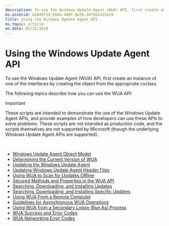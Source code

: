 ```yaml
---
description: To use the Windows Update Agent (WUA) API, first create an instance of one of the interfaces by creating the object from the appropriate coclass.
ms.assetid: b304971d-584a-4d0f-be5b-26f0ab315ec9
title: Using the Windows Update Agent API
ms.topic: article
ms.date: 05/31/2018
---
```


# Using the Windows Update Agent API

To use the Windows Update Agent (WUA) API, first create an instance of one of the interfaces by creating the object from the appropriate coclass.

The following topics describe how you can use the WUA API:

> [!IMPORTANT]
>
> These scripts are intended to demonstrate the use of the Windows Update Agent APIs, and provide examples of how developers can use these APIs to solve problems. These scripts are not intended as production code, and the scripts themselves are not supported by Microsoft (though the underlying Windows Update Agent APIs are supported).

 

-   [Windows Update Agent Object Model](windows-update-agent-object-model.md)
-   [Determining the Current Version of WUA](determining-the-current-version-of-wua.md)
-   [Updating the Windows Update Agent](updating-the-windows-update-agent.md)
-   [Updating Windows Update Agent Header Files](updating-windows-update-agent-header-files.md)
-   [Using WUA to Scan for Updates Offline](using-wua-to-scan-for-updates-offline.md)
-   [Secured Methods and Properties in the WUA API](secured-methods-and-properties-in-the-wua-api.md)
-   [Searching, Downloading, and Installing Updates](searching--downloading--and-installing-updates.md)
-   [Searching, Downloading, and Installing Specific Updates](searching--downloading--and-installing-specific-updates.md)
-   [Using WUA From a Remote Computer](using-wua-from-a-remote-computer.md)
-   [Guidelines for Asynchronous WUA Operations](guidelines-for-asynchronous-wua-operations.md)
-   [Using WUA from a Secondary Logon (Run As) Process](using-wua-from-a-secondary-logon--run-as--process.md)
-   [WUA Success and Error Codes](wua-success-and-error-codes-.md)
-   [WUA Networking Error Codes](wua-networking-error-codes-.md)

 

 




